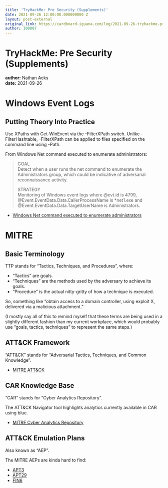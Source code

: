 ```yaml
---
title: 'TryHackMe: Pre Security (Supplements)'
date: 2021-09-26 12:00:00.000000000 Z
layout: post-external
original_link: https://cardboard-iguana.com/log/2021-09-26-tryhackme-pre-security-supplements.html
author: 100007
---
```


# TryHackMe: Pre Security (Supplements)

**author:** Nathan Acks  
**date:** 2021-09-26

# Windows Event Logs

## Putting Theory Into Practice

Use XPaths with Get-WinEvent via the -FilterXPath switch. Unlike -FilterHashtable, -FilterXPath can be applied to files specified on the command line using -Path.

From Windows Net command executed to enumerate administrators:

> GOAL  
> Detect when a user runs the net command to enumerate the Administrators group, which could be indicative of adversarial reconnaissance activity.
> 
> STRATEGY  
> Monitoring of Windows event logs where @evt.id is 4799, @Event.EventData.Data.CallerProcessName is \*net1.exe and @Event.EventData.Data.TargetUserName is Administrators.

- [Windows Net command executed to enumerate administrators](https://docs.datadoghq.com/security_platform/default_rules/windows-event-net-cmd-local-admin-enumeration/)

# MITRE

## Basic Terminology

TTP stands for “Tactics, Techniques, and Procedures”, where:

- “Tactics” are goals.
- “Techniques” are the methods used by the adversary to achieve its goals.
- “Procedure” is the actual nitty-gritty of how a technique is executed.

So, something like “obtain access to a domain controller, using exploit X, delivered via a malicious attachment.”

(I mostly say all of this to remind myself that these terms are being used in a slightly different fashion than my current workplace, which would probably use “goals, tactics, techniques” to represent the same steps.)

## ATT&CK Framework

“ATT&CK” stands for “Adversarial Tactics, Techniques, and Common Knowledge”.

- [MITRE ATT&CK](https://attack.mitre.org)

## CAR Knowledge Base

“CAR” stands for “Cyber Analytics Repository”.

The ATT&CK Navigator tool highlights analytics currently available in CAR using blue.

- [MITRE Cyber Analytics Repository](https://car.mitre.org/)

## ATT&CK Emulation Plans

Also known as “AEP”.

The MITRE AEPs are kinda hard to find:

- [APT3](https://attack.mitre.org/resources/adversary-emulation-plans/)
- [APT29](https://github.com/center-for-threat-informed-defense/adversary_emulation_library/tree/master/apt29)
- [FIN6](https://github.com/center-for-threat-informed-defense/adversary_emulation_library/tree/master/fin6)
